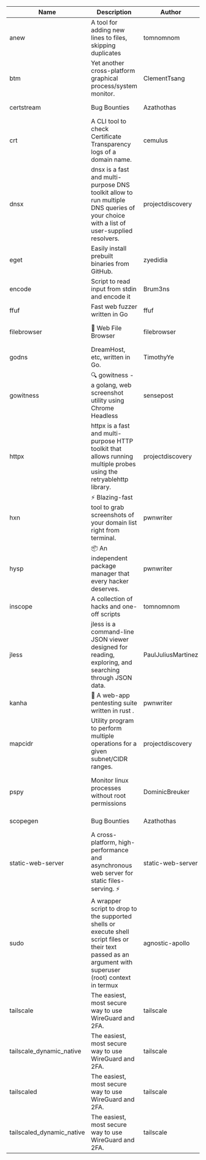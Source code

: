 | Name | Description | Author | Repository | Stars | Version | Updated | Size | SHA256SUM | B3SUM | Source | Language | License |
| ---- | ----------- | ------ | ---------- | ----- | ------- | ------- | ---- | --- | ------ | --------|-------- | ------- |
| anew | A tool for adding new lines to files, skipping duplicates | tomnomnom | [https://github.com/tomnomnom/anew](https://github.com/tomnomnom/anew) | 1103 | v0.1.1 | 2022-03-15T22:35:31Z | 1.41 MB | ea4a8467c59cf1f5f993a35075b4bf04a71c0eb26d662602755eb20a3ed10ef8 | d504ed2ef45832a04e532ad25f87e15b085ba8b0a0130574f8137766f71eae04 | https://raw.githubusercontent.com/Azathothas/Toolpacks/main/aarch64_arm64_v8a_Android/anew | Go | MIT License |
| btm | Yet another cross-platform graphical process/system monitor. | ClementTsang | [https://github.com/ClementTsang/bottom](https://github.com/ClementTsang/bottom) | 8109 | 0.9.6 | 2023-08-27T01:43:44Z | 3.08 MB | 425db8d35c42c17ad550d48bcd6e7b803d4274dfd7369c62775e47fe8d5c44f4 | daf28fd6d0ed3ffa13824a1a74338bc148fdfc626e956f060827a1540dd93366 | https://raw.githubusercontent.com/Azathothas/Toolpacks/main/aarch64_arm64_v8a_Android/btm | Rust | MIT License |
| certstream |  Bug Bounties | Azathothas | [https://github.com/Azathothas/Arsenal](https://github.com/Azathothas/Arsenal) | 9 | null |  | 4.54 MB | 8fa40ed41243de04b79f29cec42aab23b0c54754ff2672ef507ecb7b19f60769 | f40621bebb2b8cda783b4feba00ba464c237b2872e11e570a181b62f73e1a384 | https://raw.githubusercontent.com/Azathothas/Toolpacks/main/aarch64_arm64_v8a_Android/certstream | Shell | null |
| crt | A CLI tool to check Certificate Transparency logs of a domain name. | cemulus | [https://github.com/cemulus/crt](https://github.com/cemulus/crt) | 64 | v0.1.0 | 2022-03-08T21:41:54Z | 4.63 MB | 399d5e5146d007594c19c39ccc37926b8e9eb18f897037c2e1bb88fcc0608834 | 2aa0bac15ff11a71e7caede14ffe5b3bf7c7ac625df9c7ae1696453fff4bb4b2 | https://raw.githubusercontent.com/Azathothas/Toolpacks/main/aarch64_arm64_v8a_Android/crt | Go | Apache License 2.0 |
| dnsx | dnsx is a fast and multi-purpose DNS toolkit allow to run multiple DNS queries of your choice with a list of user-supplied resolvers. | projectdiscovery | [https://github.com/projectdiscovery/dnsx](https://github.com/projectdiscovery/dnsx) | 1809 | v1.1.6 | 2023-11-11T19:20:44Z | 25.01 MB | ee7629865664e2d3b7dc3a8d85dff590a750bdc611e50e496f3c61b0b7dc4369 | ff00e22c593645c39fb7054c13a1899eefefa2e04dfb93e81fbd95b1d8879fb7 | https://raw.githubusercontent.com/Azathothas/Toolpacks/main/aarch64_arm64_v8a_Android/dnsx | Go | MIT License |
| eget | Easily install prebuilt binaries from GitHub. | zyedidia | [https://github.com/zyedidia/eget](https://github.com/zyedidia/eget) | 648 | v1.3.3 | 2023-02-22T05:15:46Z | 6.49 MB | 59db29cbb4c9807ebdf0ee3886a0aa8eacf868a107e2186ed097eb0d981271d6 | 991130fbe02a9054a1d647e7fecb09a574f5e1df9d4ef901254878f39bb39b1d | https://raw.githubusercontent.com/Azathothas/Toolpacks/main/aarch64_arm64_v8a_Android/eget | Go | MIT License |
| encode | Script to read input from stdin and encode it | Brum3ns | [https://github.com/Brum3ns/encode](https://github.com/Brum3ns/encode) | 18 | null |  | 2.49 MB | befe81fdfb662e1b3c4a26fbca64a1340288ba462cd8baf45b2f1412bd26c349 | 4d06970ed310ee9dfbd948438ff9e70695d9c5b1f2c62decef17d525de477daf | https://raw.githubusercontent.com/Azathothas/Toolpacks/main/aarch64_arm64_v8a_Android/encode | Go | MIT License |
| ffuf | Fast web fuzzer written in Go | ffuf | [https://github.com/ffuf/ffuf](https://github.com/ffuf/ffuf) | 10659 | v2.1.0 | 2023-09-16T12:23:19Z | 8.18 MB | 91aa59790554f0245f1c0a0f0276b07cf71fcbc3385f0d49b3758c43a11c7bd4 | 92e4a29256ad3aa89c8fe2f3355dfa162e9c8fb6316613f051eb51710a69525f | https://raw.githubusercontent.com/Azathothas/Toolpacks/main/aarch64_arm64_v8a_Android/ffuf | Go | MIT License |
| filebrowser | 📂 Web File Browser | filebrowser | [https://github.com/filebrowser/filebrowser](https://github.com/filebrowser/filebrowser) | 21844 | v2.26.0 | 2023-11-02T21:58:20Z | 13.29 MB | bce60432d854c5ec427305975288f95edb5497cdafb386dfbabb6daf8f094850 | 1f8eaee2b1f73570e49b2d6d4f48299a677bb8338668a7a60ff8790d41b02362 | https://raw.githubusercontent.com/Azathothas/Toolpacks/main/aarch64_arm64_v8a_Android/filebrowser | Go | Apache License 2.0 |
| godns |  DreamHost, etc, written in Go. | TimothyYe | [https://github.com/TimothyYe/godns](https://github.com/TimothyYe/godns) | 1382 | v3.0.4 | 2023-10-22T12:12:07Z | 11.80 MB | 3836d5da5dc0b86d8a1597313d68f2dd3909ffb4c9e782c3988135e653b83066 | ec5f2b1a06636bdd13cb8113f9cfa35aefc443eac6e7b3b754ce14765d40da5b | https://raw.githubusercontent.com/Azathothas/Toolpacks/main/aarch64_arm64_v8a_Android/godns | Go | Apache License 2.0 |
| gowitness | 🔍 gowitness - a golang, web screenshot utility using Chrome Headless | sensepost | [https://github.com/sensepost/gowitness](https://github.com/sensepost/gowitness) | 2475 | 2.5.1 | 2023-10-29T11:11:30Z | 25.96 MB | 67b0ea53f4c07158bf2d57abdd2f1215ff588aba9cfa232d691ec21026d97fff | 818721e195e6ca302af3090bf31c9312af6b187a32479822c384561cdc07b89e | https://raw.githubusercontent.com/Azathothas/Toolpacks/main/aarch64_arm64_v8a_Android/gowitness | Go | GNU General Public License v3.0 |
| httpx | httpx is a fast and multi-purpose HTTP toolkit that allows running multiple probes using the retryablehttp library. | projectdiscovery | [https://github.com/projectdiscovery/httpx](https://github.com/projectdiscovery/httpx) | 6239 | v1.3.7 | 2023-11-13T07:26:10Z | 39.73 MB | a272afd82535db2d4047349e48d136f3c4b8637444220334c4fef2ec77b9bbbd | 04b1e4f4d12e812ee71d695a3f67bddbfce43917f0c23b485b3ddca5f3945c63 | https://raw.githubusercontent.com/Azathothas/Toolpacks/main/aarch64_arm64_v8a_Android/httpx | Go | MIT License |
| hxn | ⚡ Blazing-fast tool to grab screenshots of your domain list right from terminal. | pwnwriter | [https://github.com/pwnwriter/haylxon](https://github.com/pwnwriter/haylxon) | 350 | v0.1.9 | 2023-11-03T07:24:19Z | 6.01 MB | ba70c7e865d1b2efe54f86388f2f4d3cec9044243104abb3b86e6fa588ffea12 | 8b953861777ddcd1b5c6048a73f7f6653abb6f8729cf30f23869bb5da157b209 | https://raw.githubusercontent.com/Azathothas/Toolpacks/main/aarch64_arm64_v8a_Android/hxn | Rust | MIT License |
| hysp | 📦 An independent package manager that every hacker deserves. | pwnwriter | [https://github.com/pwnwriter/hysp](https://github.com/pwnwriter/hysp) | 379 | v0.1.2 | 2023-12-13T15:03:18Z | 3.26 MB | 9e5bbe3fc6b8a5cdc8a165806f3341e8ecce04b40e3e9338a1261bcab2eb7954 | 3098692bbb202e0952ca1070e9404a9d8aa92e55f8f0f45f4c0e43138643ffea | https://raw.githubusercontent.com/Azathothas/Toolpacks/main/aarch64_arm64_v8a_Android/hysp | Rust | MIT License |
| inscope | A collection of hacks and one-off scripts | tomnomnom | [https://github.com/tomnomnom/hacks](https://github.com/tomnomnom/hacks) | 1952 | null |  | 1.79 MB | 4b5a90cac2dfafff1ff11d963a70c60a0816f23c5e0eeabf66dca2177c62199c | a0a3b65386227cee72d708e9031d195b0c483a5b6ef6402a13d9880985c0d8d8 | https://raw.githubusercontent.com/Azathothas/Toolpacks/main/aarch64_arm64_v8a_Android/inscope | Go | null |
| jless | jless is a command-line JSON viewer designed for reading, exploring, and searching through JSON data. | PaulJuliusMartinez | [https://github.com/PaulJuliusMartinez/jless](https://github.com/PaulJuliusMartinez/jless) | 4285 | v0.9.0 | 2023-07-17T02:51:34Z | 1.74 MB | 7833474dcc6a493542580897949bb4b842e0f9e2e71834ee6072c469573120f5 | 56e6f82dd4b81ec33cf1d76090f6522514c0f96bb2843c12688e1979015ee859 | https://raw.githubusercontent.com/Azathothas/Toolpacks/main/aarch64_arm64_v8a_Android/jless | Rust | MIT License |
| kanha | 🦚 A web-app pentesting suite written in rust . | pwnwriter | [https://github.com/pwnwriter/kanha](https://github.com/pwnwriter/kanha) | 218 | v-v0.1.2 | 2023-10-17T16:42:52Z | 2.79 MB | 5aac77175259d93662c4bb5b12d79dc07d9f9116ba4ac0cfcb8bf353637376a3 | 6bb6d1ec95da832562b57489cf5d00b517522928a00ba777b8e37bd8eabcd690 | https://raw.githubusercontent.com/Azathothas/Toolpacks/main/aarch64_arm64_v8a_Android/kanha | Rust | MIT License |
| mapcidr | Utility program to perform multiple operations for a given subnet/CIDR ranges. | projectdiscovery | [https://github.com/projectdiscovery/mapcidr](https://github.com/projectdiscovery/mapcidr) | 866 | v1.1.16 | 2023-11-23T07:59:56Z | 22.31 MB | 0476cd1139c13deeb08cf0977fbf3b3b7ee8fc44f70bf6bbd20934ea53b0387e | 0f802debcc576342c86af6de11221b3f3dc36f3eedac85fe7ec84ca4014f3ce0 | https://raw.githubusercontent.com/Azathothas/Toolpacks/main/aarch64_arm64_v8a_Android/mapcidr | Go | MIT License |
| pspy | Monitor linux processes without root permissions | DominicBreuker | [https://github.com/DominicBreuker/pspy](https://github.com/DominicBreuker/pspy) | 4277 | v1.2.1 | 2023-01-17T21:10:08Z | 3.48 MB | 7b90cc5027a28380fb1ee9fb7e5fd9a482ac8ee41f8c2ff33dd2a1d9043f0fba | 0bd72a440fc19e8d53f04d84c01439edd40d8419d963d8dd368c9e846e08fe51 | https://raw.githubusercontent.com/Azathothas/Toolpacks/main/aarch64_arm64_v8a_Android/pspy | Go | GNU General Public License v3.0 |
| scopegen |  Bug Bounties | Azathothas | [https://github.com/Azathothas/Arsenal](https://github.com/Azathothas/Arsenal) | 9 | null |  | 1.54 MB | 0d3282c5ba823c0fa34b45849d29606a81cf852bcc6749c38976684de5c881cf | 225236a2ffe6312e201693e4eb06c03ce10804cd486747b96757dd0218544d8f | https://raw.githubusercontent.com/Azathothas/Toolpacks/main/aarch64_arm64_v8a_Android/scopegen | Shell | null |
| static-web-server | A cross-platform, high-performance and asynchronous web server for static files-serving. ⚡ | static-web-server | [https://github.com/static-web-server/static-web-server](https://github.com/static-web-server/static-web-server) | 938 | v2.24.1 | 2023-11-14T23:15:43Z | 6.40 MB | 0d8df2b3e8795bc8625cfd7ac342043a2898788b092029d1b7968dd4c09b9f91 | 8c0071186430e9c7c829f6311e906ed50ac9e902b605f3d8b9177cde8f646043 | https://raw.githubusercontent.com/Azathothas/Toolpacks/main/aarch64_arm64_v8a_Android/static-web-server | Rust | Apache License 2.0 |
| sudo | A wrapper script to drop to the supported shells or execute shell script files or their text passed as an argument with superuser (root) context in termux | agnostic-apollo | [https://github.com/agnostic-apollo/sudo](https://github.com/agnostic-apollo/sudo) | 62 | v0.2.0 | 2021-04-10T21:03:11Z | 0.24 MB | 9e56787b3ca489a9eb9e3a64f54944aa92c728d18576972ef7ef6bb10ca6462c | 261a7ec6cf5ed2fbc82f8128f2583eda7faeb8939b9e08143046f0b046e504ae | https://raw.githubusercontent.com/Azathothas/Toolpacks/main/aarch64_arm64_v8a_Android/sudo | Shell | MIT License |
| tailscale | The easiest, most secure way to use WireGuard and 2FA. | tailscale | [https://github.com/tailscale/tailscale](https://github.com/tailscale/tailscale) | 14655 | v1.56.1 | 2023-12-15T19:44:23Z | 10.42 MB | a114fc9064192e1eddbf0cec8ca95ff342df0b2ae717a6f9c628387ed6451c98 | 0887795552cff90cfd0844694b6c3a87024d97fae58c9a5ce8f7d806eaf923ce | https://raw.githubusercontent.com/Azathothas/Toolpacks/main/aarch64_arm64_v8a_Android/tailscale | Go | BSD 3-Clause New or Revised License |
| tailscale_dynamic_native | The easiest, most secure way to use WireGuard and 2FA. | tailscale | [https://github.com/tailscale/tailscale](https://github.com/tailscale/tailscale) | 14655 | v1.56.1 | 2023-12-15T19:44:23Z | 10.69 MB | e19350f114182593d33f60c80b66ef70920328fd1cd3d4b3d00c6ae17b78ae0b | 4f2f10552bd532340ca37f42fd736d2be4d3e02395fb1c8e4a666c8f7ce34145 | https://raw.githubusercontent.com/Azathothas/Toolpacks/main/aarch64_arm64_v8a_Android/tailscale_dynamic_native | Go | BSD 3-Clause New or Revised License |
| tailscaled | The easiest, most secure way to use WireGuard and 2FA. | tailscale | [https://github.com/tailscale/tailscale](https://github.com/tailscale/tailscale) | 14655 | v1.56.1 | 2023-12-15T19:44:23Z | 28.10 MB | 0340d673d4d2dcb8101c0bbfae2b4e3077626b9c48d4b930a2703a7b94029e77 | 8b556ab47194a3898393c5032987574b325777ecc36faf4dc4fdb34a52b98e2e | https://raw.githubusercontent.com/Azathothas/Toolpacks/main/aarch64_arm64_v8a_Android/tailscaled | Go | BSD 3-Clause New or Revised License |
| tailscaled_dynamic_native | The easiest, most secure way to use WireGuard and 2FA. | tailscale | [https://github.com/tailscale/tailscale](https://github.com/tailscale/tailscale) | 14655 | v1.56.1 | 2023-12-15T19:44:23Z | 29.86 MB | 0fff890e9ec333acf90ee1498793478f0dd4ebe492389bedcde12382269ce3cc | 81e42a085ba231679c115f0644bf660910a4da2b75ff6c9b9bc794d563f73a9e | https://raw.githubusercontent.com/Azathothas/Toolpacks/main/aarch64_arm64_v8a_Android/tailscaled_dynamic_native | Go | BSD 3-Clause New or Revised License |
